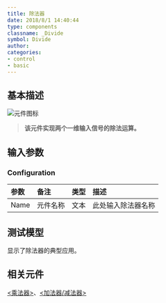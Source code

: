 ```yaml
---
title: 除法器
date: 2018/8/1 14:40:44
type: components
classname: _Divide
symbol: Divide
author: 
categories: 
- control
- basic
---
```

## <span id="comp_desc">基本描述</span>
![元件图标]()

> **该元件实现两个一维输入信号的除法运算。**

## <span id="comp_params">输入参数</span>
### <span id="comp_params_group_Configuration">Configuration</span>
| 参数 | 备注 | 类型 | 描述 |
| :--- | :--- | :--: | :--- |
| <span id="comp_params_param_Name">Name</span> | 元件名称 | 文本 | 此处输入除法器名称 |

[Name]: #comp_params_param_Name "Name"

## <span id="comp_example">测试模型</span>
[<test Divide>](<test link>)显示了除法器的典型应用。

## <span id="comp_seealso">相关元件</span>
[<乘法器>](<test link>)、[<加法器/减法器>](<test link>)



